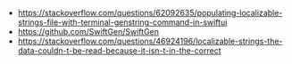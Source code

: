<!--more-->


- https://stackoverflow.com/questions/62092635/populating-localizable-strings-file-with-terminal-genstring-command-in-swiftui
- https://github.com/SwiftGen/SwiftGen
- https://stackoverflow.com/questions/46924196/localizable-strings-the-data-couldn-t-be-read-because-it-isn-t-in-the-correct